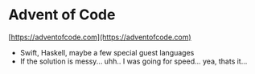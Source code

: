 # Advent of Code

[https://adventofcode.com](https://adventofcode.com)

- Swift, Haskell, maybe a few special guest languages
- If the solution is messy... uhh.. I was going for speed... yea, thats it...
